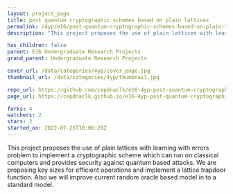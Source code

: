 ```yaml
---
layout: project_page
title: post quantum cryptographic schemes based on plain lattices
permalink: /4yp/e16/post-quantum-cryptographic-schemes-based-on-plain-lattices/
description: "This project proposes the use of plain lattices with learning with errors problem to implement a cryptographic scheme which can run on classical computers and provides security against quantum based attacks. We are proposing key sizes for efficient operations and implement a lattice trapdoor function. Also we will improve current random oracle based model in to a standard model. "

has_children: false
parent: E16 Undergraduate Research Projects
grand_parent: Undergraduate Research Projects

cover_url: /data/categories/4yp/cover_page.jpg
thumbnail_url: /data/categories/4yp/thumbnail.jpg

repo_url: https://github.com/cepdnaclk/e16-4yp-post-quantum-cryptographic-schemes-based-on-plain-lattices
page_url: https://cepdnaclk.github.io/e16-4yp-post-quantum-cryptographic-schemes-based-on-plain-lattices

forks: 4
watchers: 2
stars: 2
started_on: 2022-07-25T10:06:29Z
---
```

This project proposes the use of plain lattices with learning with errors problem to implement a cryptographic scheme which can run on classical computers and provides security against quantum based attacks. We are proposing key sizes for efficient operations and implement a lattice trapdoor function. Also we will improve current random oracle based model in to a standard model. 

